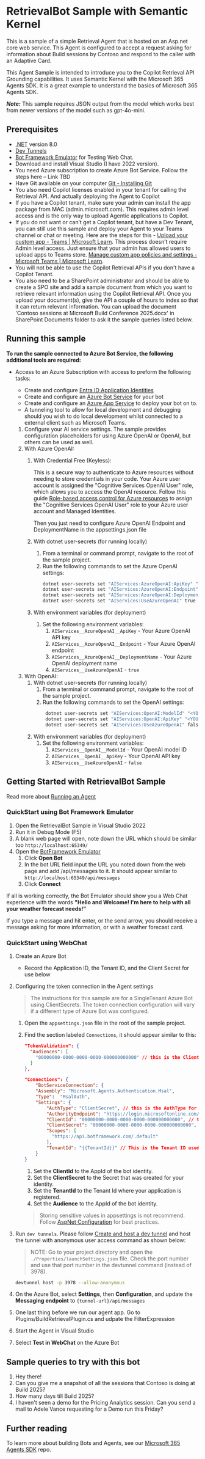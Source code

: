﻿# RetrievalBot Sample with Semantic Kernel

This is a sample of a simple Retrieval Agent that is hosted on an Asp.net core web service.  This Agent is configured to accept a request asking for information about Build sessions by Contoso and respond to the caller with an Adaptive Card.

This Agent Sample is intended to introduce you to the Copilot Retrieval API Grounding capabilities. It uses Semantic Kernel with the Microsoft 365 Agents SDK. It is a great example to understand the basics of Microsoft 365 Agents SDK.

***Note:*** This sample requires JSON output from the model which works best from newer versions of the model such as gpt-4o-mini.

## Prerequisites

- [.NET](https://dotnet.microsoft.com/en-us/download/dotnet/8.0) version 8.0
- [Dev Tunnels](https://learn.microsoft.com/azure/developer/dev-tunnels/get-started)
- [Bot Framework Emulator](https://github.com/Microsoft/BotFramework-Emulator/releases) for Testing Web Chat.
- Download and install Visual Studio (I have 2022 version).
- You need Azure subscription to create Azure Bot Service. Follow the steps here – Link TBD
- Have Git available on your computer [Git - Installing Git](https://git-scm.com/book/en/v2/Getting-Started-Installing-Git)
- You also need Copilot licenses enabled in your tenant for calling the Retrieval API. And actually deploying the Agent to Copilot
- If you have a Copilot tenant, make sure your admin can install the app package from MAC (admin.microsoft.com). This requires admin level access and is the only way to upload Agentic applications to Copilot.
- If you do not want or can’t get a Copilot tenant, but have a Dev Tenant, you can still use this sample and deploy your Agent to your Teams channel or chat or meeting. Here are the steps for this - [Upload your custom app - Teams | Microsoft Learn](https://learn.microsoft.com/microsoftteams/platform/concepts/deploy-and-publish/apps-upload). This process doesn’t require Admin level access. Just ensure that your admin has allowed users to upload apps to Teams store. [Manage custom app policies and settings - Microsoft Teams | Microsoft Learn](https://learn.microsoft.com/microsoftteams/teams-custom-app-policies-and-settings).
- You will not be able to use the Copilot Retrieval APIs if you don't have a Copilot Tenant.
- You also need to be a SharePoint administrator and should be able to create a SPO site and add a sample document from which you want to retrieve relevant information using the Copilot Retrieval API. Once you upload your document(s), give the API a couple of hours to index so that it can return relevant information. You can upload the document 'Contoso sessions at Microsoft Build Conference 2025.docx' in SharePoint Documents folder to ask it the sample queries listed below.


## Running this sample

**To run the sample connected to Azure Bot Service, the following additional tools are required:**

- Access to an Azure Subscription with access to preform the following tasks:
    - Create and configure [Entra ID Application Identities](https://aka.ms/AgentsSDK-CreateBot)
    - Create and configure an [Azure Bot Service](https://aka.ms/azuredeployment) for your bot
    - Create and configure an [Azure App Service](https://learn.microsoft.com/azure/app-service/) to deploy your bot on to.
    - A tunneling tool to allow for local development and debugging should you wish to do local development whilst connected to a external client such as Microsoft Teams.

    1. Configure your AI service settings. The sample provides configuration placeholders for using Azure OpenAI or OpenAI, but others can be used as well.
    1. With Azure OpenAI:
        1. With Credential Free (Keyless):
        
           This is a secure way to authenticate to Azure resources without needing to store credentials in your code. Your Azure user account is assigned the "Cognitive Services OpenAI User" role, which allows you to access the OpenAI resource.
           Follow this guide [Role-based access control for Azure resources](https://learn.microsoft.com/azure/ai-services/openai/how-to/role-based-access-control) to assign the "Cognitive Services OpenAI User" role to your Azure user account and Managed Identities.    
           
           Then you just need to configure Azure OpenAI Endpoint and DeploymentName in the appsettings.json file
        
        1. With dotnet user-secrets (for running locally)
            1. From a terminal or command prompt, navigate to the root of the sample project.
            1. Run the following commands to set the Azure OpenAI settings:
				```bash
				dotnet user-secrets set "AIServices:AzureOpenAI:ApiKey" "<YOUR_AZURE_OPENAI_API_KEY>"
                dotnet user-secrets set "AIServices:AzureOpenAI:Endpoint" "<YOUR_AZURE_OPENAI_ENDPOINT>"
                dotnet user-secrets set "AIServices:AzureOpenAI:DeploymentName" "<YOUR_AZURE_OPENAI_DEPLOYMENT_NAME>"
                dotnet user-secrets set "AIServices:UseAzureOpenAI" true
                ```
        1. With environment variables (for deployment)
            1. Set the following environment variables:
                1. `AIServices__AzureOpenAI__ApiKey` - Your Azure OpenAI API key
                1. `AIServices__AzureOpenAI__Endpoint` - Your Azure OpenAI endpoint
                1. `AIServices__AzureOpenAI__DeploymentName` - Your Azure OpenAI deployment name
                1. `AIServices__UseAzureOpenAI` - `true`
    1. With OpenAI:
		1. With dotnet user-secrets (for running locally)
			1. From a terminal or command prompt, navigate to the root of the sample project.
			1. Run the following commands to set the OpenAI settings:
               ```bash
				dotnet user-secrets set "AIServices:OpenAI:ModelId" "<YOUR_OPENAI_MODEL_ID_>"
                dotnet user-secrets set "AIServices:OpenAI:ApiKey" "<YOUR_OPENAI_API_KEY_>"
                dotnet user-secrets set "AIServices:UseAzureOpenAI" false
                ```
        1. With environment variables (for deployment)
            1. Set the following environment variables:
                1. `AIServices__OpenAI__ModelId` - Your OpenAI model ID
                1. `AIServices__OpenAI__ApiKey` - Your OpenAI API key
                1. `AIServices__UseAzureOpenAI` - `false`

## Getting Started with RetrievalBot Sample

Read more about [Running an Agent](../../../docs/HowTo/running-an-agent.md)

### QuickStart using Bot Framework Emulator

1. Open the RetrievalBot Sample in Visual Studio 2022
1. Run it in Debug Mode (F5)
1. A blank web page will open, note down the URL which should be similar too `http://localhost:65349/`
1. Open the [BotFramework Emulator](https://github.com/Microsoft/BotFramework-Emulator/releases)
    1. Click **Open Bot**
    1. In the bot URL field input the URL you noted down from the web page and add /api/messages to it. It should appear similar to `http://localhost:65349/api/messages`
    1. Click **Connect**

If all is working correctly, the Bot Emulator should show you a Web Chat experience with the words **"Hello and Welcome! I'm here to help with all your weather forecast needs!"**

If you type a message and hit enter, or the send arrow, you should receive a message asking for more information, or with a weather forecast card.

### QuickStart using WebChat

1. Create an Azure Bot
   - Record the Application ID, the Tenant ID, and the Client Secret for use below

1. Configuring the token connection in the Agent settings
   > The instructions for this sample are for a SingleTenant Azure Bot using ClientSecrets.  The token connection configuration will vary if a different type of Azure Bot was configured.

   1. Open the `appsettings.json` file in the root of the sample project.

   1. Find the section labeled `Connections`,  it should appear similar to this:

      ```json
      "TokenValidation": {
        "Audiences": [
          "00000000-0000-0000-0000-000000000000" // this is the Client ID used for the Azure Bot
        ]
      },

      "Connections": {
          "BotServiceConnection": {
          "Assembly": "Microsoft.Agents.Authentication.Msal",
          "Type":  "MsalAuth",
          "Settings": {
              "AuthType": "ClientSecret", // this is the AuthType for the connection, valid values can be found in Microsoft.Agents.Authentication.Msal.Model.AuthTypes.  The default is ClientSecret.
              "AuthorityEndpoint": "https://login.microsoftonline.com/{{TenantId}}",
              "ClientId": "00000000-0000-0000-0000-000000000000", // this is the Client ID used for the connection.
              "ClientSecret": "00000000-0000-0000-0000-000000000000", // this is the Client Secret used for the connection.
              "Scopes": [
                "https://api.botframework.com/.default"
              ],
              "TenantId": "{{TenantId}}" // This is the Tenant ID used for the Connection. 
          }
      }
      ```

      1. Set the **ClientId** to the AppId of the bot identity.
      1. Set the **ClientSecret** to the Secret that was created for your identity.
      1. Set the **TenantId** to the Tenant Id where your application is registered.
      1. Set the **Audience** to the AppId of the bot identity.
      
      > Storing sensitive values in appsettings is not recommend.  Follow [AspNet Configuration](https://learn.microsoft.com/aspnet/core/fundamentals/configuration/?view=aspnetcore-9.0) for best practices.

1. Run `dev tunnels`. Please follow [Create and host a dev tunnel](https://learn.microsoft.com/azure/developer/dev-tunnels/get-started?tabs=windows) and host the tunnel with anonymous user access command as shown below:
   > NOTE: Go to your project directory and open the `./Properties/launchSettings.json` file. Check the port number and use that port number in the devtunnel command (instead of 3978).

   ```bash
   devtunnel host -p 3978 --allow-anonymous
   ```

1. On the Azure Bot, select **Settings**, then **Configuration**, and update the **Messaging endpoint** to `{tunnel-url}/api/messages`

2. One last thing before we run our agent app. Go to Plugins/BuildRetrievalPlugin.cs and udpate the FilterExpression
3. Start the Agent in Visual Studio
4. Select **Test in WebChat** on the Azure Bot


## Sample queries to try with this bot
1. Hey there!
2. Can you give me a snapshot of all the sessions that Contoso is doing at Build 2025?
3. How many days till Build 2025?
4. I haven't seen a demo for the Pricing Analytics session. Can you send a mail to Adele Vance requesting for a Demo run this Friday? 


## Further reading
To learn more about building Bots and Agents, see our [Microsoft 365 Agents SDK](https://github.com/microsoft/agents) repo.
